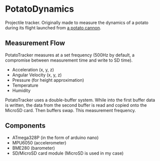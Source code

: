 # PotatoDynamics
Projectile tracker.
Originally made to measure the dynamics of a potato during its flight launched from [a potato cannon](https://en.wikipedia.org/wiki/Potato_cannon).

## Measurement Flow
PotatoTracker measures at a set frequency (500Hz by default, a compromise between measurement time and write to SD time).

- Acceleration (x, y, z)
- Angular Velocity (x, y, z)
- Pressure (for height approximation)
- Temperature
- Humidity

PotatoTracker uses a double-buffer system. While into the first buffer data is written, the data from the second buffer is read and copied onto the MicroSD card.
Then buffers swap. This measurement frequency.

## Components
- ATmega328P (in the form of arduino nano)
- MPU6050 (accelerometer)
- BME280 (barometer)
- SD/MicroSD card module (MicroSD is used in my case)
